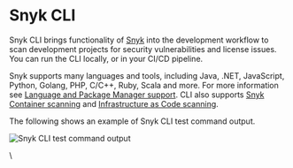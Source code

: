 # Snyk CLI

Snyk CLI brings functionality of [Snyk](https://snyk.io) into the development workflow to scan development projects for security vulnerabilities and license issues. You can run the CLI locally, or in your CI/CD pipeline.

Snyk supports many languages and tools, including Java, .NET, JavaScript, Python, Golang, PHP, C/C++, Ruby, Scala and more. For more information see [Language and Package Manager support](../../snyk-products/snyk-open-source/language-and-package-manager-support/). CLI also supports [Snyk Container scanning](../../snyk-products/snyk-container/snyk-cli-for-container-security/) and [Infrastructure as Code scanning](../../snyk-products/snyk-infrastructure-as-code/snyk-cli-for-infrastructure-as-code/).

The following shows an example of Snyk CLI test command output.

![Snyk CLI test command output](../../.gitbook/assets/snyk-cli-screenshot.png)

\\

